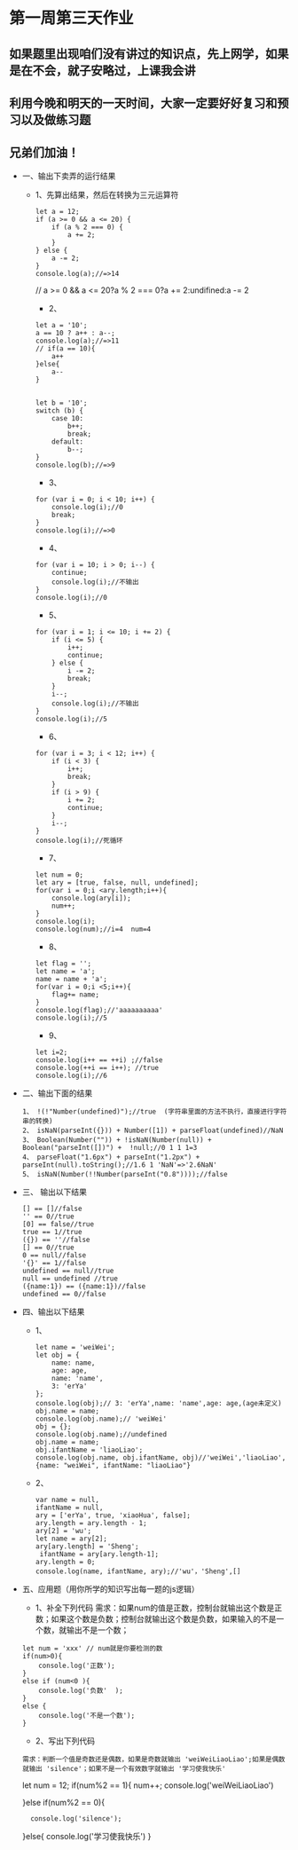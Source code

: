 # 第一周第三天作业
## 如果题里出现咱们没有讲过的知识点，先上网学，如果是在不会，就子安略过，上课我会讲
## 利用今晚和明天的一天时间，大家一定要好好复习和预习以及做练习题
## 兄弟们加油！

-  一、输出下卖弄的运行结果

    + 1、先算出结果，然后在转换为三元运算符
        ```
        let a = 12;
        if (a >= 0 && a <= 20) {
            if (a % 2 === 0) {
                a += 2;
            }
        } else {
            a -= 2;
        }
        console.log(a);//=>14
        ```
       // a >= 0 && a <= 20?a % 2 === 0?a += 2:undifined:a -= 2
        + 2、
        ```
        let a = '10';
        a == 10 ? a++ : a--;
        console.log(a);//=>11
       // if(a == 10){
            a++
        }else{
            a--
        }


        let b = '10';
        switch (b) {
            case 10:
                b++;
                break;
            default:
                b--;
        }
        console.log(b);//=>9
        ```
        + 3、
        ```
        for (var i = 0; i < 10; i++) {
            console.log(i);//0
            break;
        }
        console.log(i);//=>0
        ```

        + 4、
        ```
        for (var i = 10; i > 0; i--) {
            continue;
            console.log(i);//不输出
        }
        console.log(i);//0
        ```
        + 5、
        ```
        for (var i = 1; i <= 10; i += 2) {
            if (i <= 5) {
                i++;
                continue;
            } else {
                i -= 2;
                break;
            }
            i--;
            console.log(i);//不输出
        }
        console.log(i);//5
        ```
        + 6、
        ```
        for (var i = 3; i < 12; i++) {
            if (i < 3) {
                i++;
                break;
            }
            if (i > 9) {
                i += 2;
                continue;
            }
            i--;    
        }
        console.log(i);//死循环
        ```
        + 7、
        ```
        let num = 0;
        let ary = [true, false, null, undefined];
        for(var i = 0;i <ary.length;i++){
            console.log(ary[i]);
            num++;
        }
        console.log(i);
        console.log(num);//i=4  num=4
        ```
        + 8、
        ```
        let flag = '';
        let name = 'a';
        name = name + 'a';
        for(var i = 0;i <5;i++){
            flag+= name;
        }
        console.log(flag);//'aaaaaaaaaa'
        console.log(i);//5
        ```
        + 9、
        ```
        let i=2;
        console.log(i++ == ++i) ;//false
        console.log(++i == i++); //true
        console.log(i);//6

        ```

- 二、输出下面的结果
    ```
    1、 !(!"Number(undefined)");//true  (字符串里面的方法不执行，直接进行字符串的转换)
    2、 isNaN(parseInt({})) + Number([1]) + parseFloat(undefined)//NaN
    3、 Boolean(Number("")) + !isNaN(Number(null)) + Boolean("parseInt([])") +  !null;//0 1 1 1=3
    4、 parseFloat("1.6px") + parseInt("1.2px") + parseInt(null).toString();//1.6 1 'NaN'=>'2.6NaN'
    5、 isNaN(Number(!!Number(parseInt("0.8"))));//false
    ```

- 三、 输出以下结果

    ```
    [] == []//false
    '' == 0//true
    [0] == false//true
    true == 1//true
    ({}) == ''//false
    [] == 0//true
    0 == null//false
    '{}' == 1//false
    undefined == null//true
    null == undefined //true
    ({name:1}) == ({name:1})//false
    undefined == 0//false
    ```

- 四、输出以下结果
    + 1、
        ```
        let name = 'weiWei';
        let obj = {
            name: name,
            age: age,
            name: 'name',
            3: 'erYa'
        };
        console.log(obj);// 3: 'erYa',name: 'name',age: age,(age未定义)
        obj.name = name;
        console.log(obj.name);// 'weiWei'
        obj = {};
        console.log(obj.name);//undefined
        obj.name = name;
        obj.ifantName = 'liaoLiao';
        console.log(obj.name, obj.ifantName, obj)//'weiWei','liaoLiao',{name: "weiWei", ifantName: "liaoLiao"}
        ```
    + 2、
        ```
        var name = null,
        ifantName = null,
        ary = ['erYa', true, 'xiaoHua', false];
        ary.length = ary.length - 1;
        ary[2] = 'wu';
        let name = ary[2];
        ary[ary.length] = 'Sheng';
         ifantName = ary[ary.length-1];
        ary.length = 0;
        console.log(name, ifantName, ary);//'wu'，'Sheng',[]
        ```
- 五、应用题（用你所学的知识写出每一题的js逻辑）

    + 1、补全下列代码
        需求：如果num的值是正数，控制台就输出这个数是正数；如果这个数是负数；控制台就输出这个数是负数，如果输入的不是一个数，就输出不是一个数；
    ```
    let num = 'xxx' // num就是你要检测的数
    if(num>0){
        console.log('正数');
    }
    else if (num<0 ){
        console.log('负数'  );
    }
    else {
        console.log('不是一个数');
    }
    ```
    + 2、写出下列代码
    ```
    需求：判断一个值是奇数还是偶数，如果是奇数就输出 'weiWeiLiaoLiao';如果是偶数就输出 'silence'；如果不是一个有效数字就输出 '学习使我快乐'
    ```
    let num = 12;
    if(num%2 == 1){
        num++;
        console.log('weiWeiLiaoLiao')
       
    }else if(num%2 == 0){
        
        console.log('silence');
    }else{
        console.log('学习使我快乐')
    }